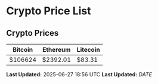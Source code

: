 # Crypto Price List

## Crypto Prices
| Bitcoin | Ethereum | Litecoin |
| ------- | -------- | -------- |
| $106624 | $2392.01 | $83.31 |
**Last Updated:** 2025-06-27 18:56 UTC
**Last Updated:** $DATE$
